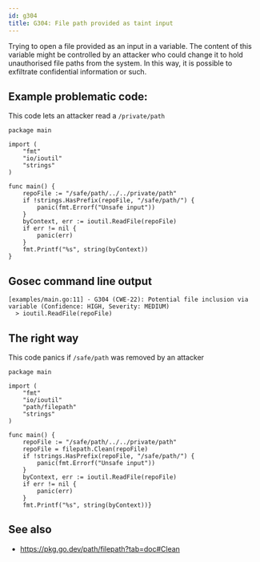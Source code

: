 ```yaml
---
id: g304
title: G304: File path provided as taint input
---
```


Trying to open a file provided as an input in a variable. The content of this variable might be controlled by an attacker who could change it to hold unauthorised file paths from the system.  In this way, it is possible to exfiltrate confidential information or such.

## Example problematic code:
This code lets an attacker read a `/private/path`
```
package main

import (
	"fmt"
	"io/ioutil"
	"strings"
)

func main() {
	repoFile := "/safe/path/../../private/path"
	if !strings.HasPrefix(repoFile, "/safe/path/") {
		panic(fmt.Errorf("Unsafe input"))
	}
	byContext, err := ioutil.ReadFile(repoFile)
	if err != nil {
		panic(err)
	}
	fmt.Printf("%s", string(byContext))
}
```

## Gosec command line output

```
[examples/main.go:11] - G304 (CWE-22): Potential file inclusion via variable (Confidence: HIGH, Severity: MEDIUM)
  > ioutil.ReadFile(repoFile)
```

## The right way
This code panics if `/safe/path` was removed by an attacker
```
package main

import (
	"fmt"
	"io/ioutil"
	"path/filepath"
	"strings"
)

func main() {
	repoFile := "/safe/path/../../private/path"
	repoFile = filepath.Clean(repoFile)
	if !strings.HasPrefix(repoFile, "/safe/path/") {
		panic(fmt.Errorf("Unsafe input"))
	}
	byContext, err := ioutil.ReadFile(repoFile)
	if err != nil {
		panic(err)
	}
	fmt.Printf("%s", string(byContext))}
```

## See also

* https://pkg.go.dev/path/filepath?tab=doc#Clean
